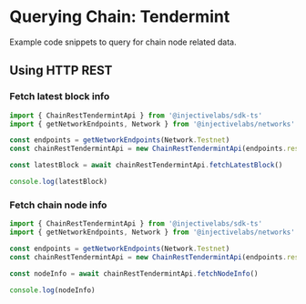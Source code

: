 # Querying Chain: Tendermint

Example code snippets to query for chain node related data.

## Using HTTP REST

### Fetch latest block info

```ts
import { ChainRestTendermintApi } from '@injectivelabs/sdk-ts'
import { getNetworkEndpoints, Network } from '@injectivelabs/networks'

const endpoints = getNetworkEndpoints(Network.Testnet)
const chainRestTendermintApi = new ChainRestTendermintApi(endpoints.rest)

const latestBlock = await chainRestTendermintApi.fetchLatestBlock()

console.log(latestBlock)
```

### Fetch chain node info

```ts
import { ChainRestTendermintApi } from '@injectivelabs/sdk-ts'
import { getNetworkEndpoints, Network } from '@injectivelabs/networks'

const endpoints = getNetworkEndpoints(Network.Testnet)
const chainRestTendermintApi = new ChainRestTendermintApi(endpoints.rest)

const nodeInfo = await chainRestTendermintApi.fetchNodeInfo()

console.log(nodeInfo)
```
